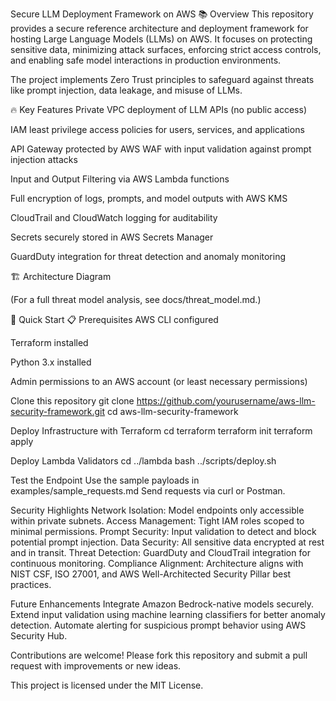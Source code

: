 Secure LLM Deployment Framework on AWS
📚 Overview
This repository provides a secure reference architecture and deployment framework for hosting Large Language Models (LLMs) on AWS. It focuses on protecting sensitive data, minimizing attack surfaces, enforcing strict access controls, and enabling safe model interactions in production environments.

The project implements Zero Trust principles to safeguard against threats like prompt injection, data leakage, and misuse of LLMs.

🔥 Key Features
Private VPC deployment of LLM APIs (no public access)

IAM least privilege access policies for users, services, and applications

API Gateway protected by AWS WAF with input validation against prompt injection attacks

Input and Output Filtering via AWS Lambda functions

Full encryption of logs, prompts, and model outputs with AWS KMS

CloudTrail and CloudWatch logging for auditability

Secrets securely stored in AWS Secrets Manager

GuardDuty integration for threat detection and anomaly monitoring

🏗️ Architecture Diagram

(For a full threat model analysis, see docs/threat_model.md.)

🚀 Quick Start
📋 Prerequisites
AWS CLI configured

Terraform installed

Python 3.x installed

Admin permissions to an AWS account (or least necessary permissions)

Clone this repository
git clone https://github.com/yourusername/aws-llm-security-framework.git
cd aws-llm-security-framework

Deploy Infrastructure with Terraform
cd terraform
terraform init
terraform apply

Deploy Lambda Validators
cd ../lambda
bash ../scripts/deploy.sh

Test the Endpoint
Use the sample payloads in examples/sample_requests.md
Send requests via curl or Postman.

Security Highlights
Network Isolation: Model endpoints only accessible within private subnets.
Access Management: Tight IAM roles scoped to minimal permissions.
Prompt Security: Input validation to detect and block potential prompt injection.
Data Security: All sensitive data encrypted at rest and in transit.
Threat Detection: GuardDuty and CloudTrail integration for continuous monitoring.
Compliance Alignment: Architecture aligns with NIST CSF, ISO 27001, and AWS Well-Architected Security Pillar best practices.

Future Enhancements
Integrate Amazon Bedrock-native models securely.
Extend input validation using machine learning classifiers for better anomaly detection.
Automate alerting for suspicious prompt behavior using AWS Security Hub.

Contributions are welcome!
Please fork this repository and submit a pull request with improvements or new ideas.

This project is licensed under the MIT License.
